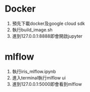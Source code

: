 # Docker
1. 預先下載docker及google cloud sdk
2. 執行build_image.sh
3. 進到127.0.0.1:8888即會開啟jupyter

# mlflow
1. 執行iris_mlflow.ipynb
2. 進入terminal執行mlflow ui
3. 進到127.0.0.1:5000即會看到mlflow
